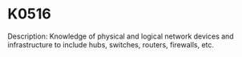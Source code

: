 # K0516
Description: Knowledge of physical and logical network devices and infrastructure to include hubs, switches, routers, firewalls, etc.

